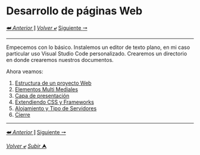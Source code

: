 # Desarrollo de páginas Web

[**&#11176;** _Anterior_ &#11007;](/desarrolloDePaginasWeb/06Cierre.md "Cierre")
[_Volver_ **&ldca;**](/README.md "Regresar a página Principal")
[Siguiente **&#129042;**](/desarrolloDePaginasWeb/01EstructuraDeUnProyectoWeb.md/ "Estructura de un proyecto web")

---
Empecemos con lo básico.
Instalemos un editor de texto plano, en mi caso particular uso Visual Studio Code personalizado. Crearemos un directorio en donde crearemos nuestros documentos.

Ahora veamos:

1. [Estructura de un proyecto Web](/desarrolloDePaginasWeb/01EstructuraDeUnProyectoWeb.md "Estructura de un proyecto Web")
2. [Elementos Multi Mediales](/desarrolloDePaginasWeb/02ElementosMultimediales.md "Elementos Multi Mediales")
3. [Capa de presentación](/desarrolloDePaginasWeb/03CapaDePresentaci%C3%B3n.md "Capa de presentación")
4. [Extendiendo CSS y Frameworks](/desarrolloDePaginasWeb/04ExtendiendoCSSYSusFrameworks.md "Extendiendo CSS y Frameworks")
5. [Alojamiento y Tipo de Servidores](/desarrolloDePaginasWeb/05AlojamientoYTipoDeServidores.md "Alojamiento y Tipo de Servidores")
6. [Cierre](/desarrolloDePaginasWeb/06Cierre.md "Cierre")
---

[**&#11176;** _Anterior_ &#11007;](/desarrolloDePaginasWeb/06Cierre.md "Cierre")
[Siguiente **&#129042;**](/desarrolloDePaginasWeb/01EstructuraDeUnProyectoWeb.md "Estructura de un proyecto web")

[_Volver_ **&ldca;**](/README.md "Regresar a página Principal")
[_Subir_ **&#11165;**](#desarrollo-de-páginas-web "Ir al título")
